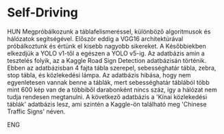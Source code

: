 # Self-Driving

HUN
Megpróbálkozunk a táblafelismeréssel, különböző algoritmusok és hálózatok segítségével. Először eddig a VGG16 architektúrával próbálkoztunk és értünk el
kisebb nagyobb sikereket. A Későbbiekben elkezdjük a YOLO v1-től a egészen a YOLO v5-ig. 
Az adatbázis amin a tesztelés folyik, az a Kaggle Road Sign Detection adatbázisán történik.
Ebben az adatbázisban 4 fajta tábla szerepel, sebességhatár tábla, zebra, stop tábla, és közlekedési lámpa.
Az adatbázis hibása, hogy nem egyenletesen vannak benne a táblák, mert sebességhatár táblából több mint 600 kép van
de a többiből darabonként nincs száz, így a hálózat nem tudja rendesen megtanulni. 
A következő adatbázis a 'Kínai közlekedési táblák' adatbázis lesz, ami szintén a Kaggle-ön található meg
'Chinese Traffic Signs' néven.

ENG
